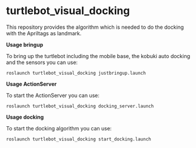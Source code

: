 # turtlebot_visual_docking
This repository provides the algorithm which is needed to do the docking with
the Apriltags as landmark.


__Usage bringup__

To bring up the turtlebot including the mobile base, the kobuki auto docking and the sensors you can use:

``` roslaunch turtlebot_visual_docking justbringup.launch ```

__Usage ActionServer__

To start the ActionServer you can use:

``` roslaunch turtlebot_visual_docking docking_server.launch ```

__Usage docking__

To start the docking algorithm you can use:

``` roslaunch turtlebot_visual_docking start_docking.launch ```
